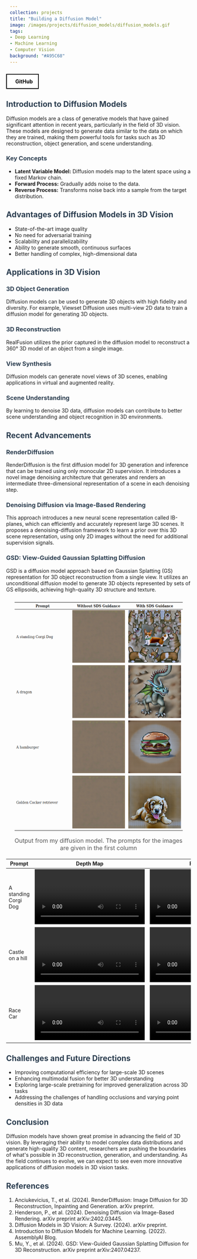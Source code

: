 ```yaml
---
collection: projects
title: "Building a Diffusion Model"
image: /images/projects/diffusion_models/diffusion_models.gif
tags: 
- Deep Learning
- Machine Learning 
- Computer Vision
background: "#A95C68" 
---
```


<style>
    .image-container {
        text-align: center;
        margin: 20px;
    }
    .image-container img {
        max-width: 100%;
        height: auto;
    }
    .image-caption {
        margin-top: 8px;
        font-size: 16px;
        color: #555;
    }
    h1, h2, h3 {
        color: #2c3e50;
    }
    code {
        background-color: #f4f4f4;
        padding: 2px 4px;
        border-radius: 4px;
    }
    pre {
        background-color: #f4f4f4;
        padding: 10px;
        border-radius: 4px;
        overflow-x: auto;
    }
    .equation {
        font-style: italic;
        margin: 10px 0;
    }

    .button-container {
    width: 100%;
    display: flex;
    justify-content: left;
    }

    .button-group {
        display: flex;
        gap: 15px; /* Space between buttons */
        align-items: center;
    }

    .icon-button {
        display: flex;
        align-items: center;
        justify-content: center;
        padding: 10px 15px;
        border: 2px solid black;
        background-color: white;
        color: black;
        font-weight: bold;
        cursor: pointer;
        transition: all 0.3s ease;
        text-decoration: none !important;
    }

    .icon-button i {
        margin-right: 8px;
        font-size: 20px;
    }

    .icon-button:hover {
        background-color: black;
        color: white;
    }
</style>

<div class="button-container">
    <a href="https://github.com/FarStryke21/LearningFor3D_16825/tree/main/assignment4" class="icon-button github-button">
        <i class="fab fa-github"></i>
        <span>GitHub</span>
    </a>
</div>

<h2>Introduction to Diffusion Models</h2>
<p>Diffusion models are a class of generative models that have gained significant attention in recent years, particularly in the field of 3D vision. These models are designed to generate data similar to the data on which they are trained, making them powerful tools for tasks such as 3D reconstruction, object generation, and scene understanding.</p>

<h3>Key Concepts</h3>
<ul>
    <li><strong>Latent Variable Model:</strong> Diffusion models map to the latent space using a fixed Markov chain.</li>
    <li><strong>Forward Process:</strong> Gradually adds noise to the data.</li>
    <li><strong>Reverse Process:</strong> Transforms noise back into a sample from the target distribution.</li>
</ul>


<h2>Advantages of Diffusion Models in 3D Vision</h2>
<ul>
    <li>State-of-the-art image quality</li>
    <li>No need for adversarial training</li>
    <li>Scalability and parallelizability</li>
    <li>Ability to generate smooth, continuous surfaces</li>
    <li>Better handling of complex, high-dimensional data</li>
</ul>

<h2>Applications in 3D Vision</h2>

<h3>3D Object Generation</h3>
<p>Diffusion models can be used to generate 3D objects with high fidelity and diversity. For example, Viewset Diffusion uses multi-view 2D data to train a diffusion model for generating 3D objects.</p>

<h3>3D Reconstruction</h3>
<p>RealFusion utilizes the prior captured in the diffusion model to reconstruct a 360° 3D model of an object from a single image.</p>

<h3>View Synthesis</h3>
<p>Diffusion models can generate novel views of 3D scenes, enabling applications in virtual and augmented reality.</p>

<h3>Scene Understanding</h3>
<p>By learning to denoise 3D data, diffusion models can contribute to better scene understanding and object recognition in 3D environments.</p>

<h2>Recent Advancements</h2>

<h3>RenderDiffusion</h3>
<p>RenderDiffusion is the first diffusion model for 3D generation and inference that can be trained using only monocular 2D supervision. It introduces a novel image denoising architecture that generates and renders an intermediate three-dimensional representation of a scene in each denoising step.</p>

<h3>Denoising Diffusion via Image-Based Rendering</h3>
<p>This approach introduces a new neural scene representation called IB-planes, which can efficiently and accurately represent large 3D scenes. It proposes a denoising-diffusion framework to learn a prior over this 3D scene representation, using only 2D images without the need for additional supervision signals.</p>

<h3>GSD: View-Guided Gaussian Splatting Diffusion</h3>
<p>GSD is a diffusion model approach based on Gaussian Splatting (GS) representation for 3D object reconstruction from a single view. It utilizes an unconditional diffusion model to generate 3D objects represented by sets of GS ellipsoids, achieving high-quality 3D structure and texture.</p>

<div class="image-container">
    <img src="/images/projects/diffusion_models/results.png" alt="Description of the image">
    <div class="image-caption">Output from my diffusion model. The prompts for the images are given in the first column</div>
</div>

<table>
<colgroup>
<col style="width: 33%" />
<col style="width: 33%" />
<col style="width: 33%" />
</colgroup>
<thead>
<tr class="header">
<th>Prompt</th>
<th>Depth Map</th>
<th>RGB Visuals</th>
</tr>
</thead>
<tbody>
<tr class="odd">
<td>A standing Corgi Dog</td>
<td><video src="/images/projects/diffusion_models/nerf/a_standing_corgi_dog1/videos/depth_ep_100.mp4"
controls=""><a
href="/images/projects/diffusion_models/nerf/a_standing_corgi_dog1/videos/depth_ep_100.mp4">Depth</a></video></td>
<td><video src="/images/projects/diffusion_models/nerf/a_standing_corgi_dog1/videos/rgb_ep_100.mp4"
controls=""><a
href="/images/projects/diffusion_models/nerf/a_standing_corgi_dog1/videos/rgb_ep_100.mp4">RBB</a></video></td>
</tr>
<tr class="even">
<td>Castle on a hill</td>
<td><video src="/images/projects/diffusion_models/nerf/castle_on_a_hill1/videos/depth_ep_100.mp4"
controls=""><a
href="/images/projects/diffusion_models/nerf/castle_on_a_hill1/videos/depth_ep_100.mp4">Depth</a></video></td>
<td><video src="/images/projects/diffusion_models/nerf/castle_on_a_hill1/videos/rgb_ep_100.mp4"
controls=""><a
href="/images/projects/diffusion_models/nerf/castle_on_a_hill1/videos/rgb_ep_100.mp4">RBB</a></video></td>
</tr>
<tr class="odd">
<td>Race Car</td>
<td><video src="/images/projects/diffusion_models/nerf/race_car1/videos/depth_ep_100.mp4"
controls=""><a
href="/images/projects/diffusion_models/nerf/race_car1/videos/depth_ep_100.mp4">Depth</a></video></td>
<td><video src="/images/projects/diffusion_models/nerf/race_car1/videos/rgb_ep_100.mp4"
controls=""><a
href="/images/projects/diffusion_models/nerf/race_car1/videos/rgb_ep_100.mp4">RBB</a></video></td>
</tr>
</tbody>
</table>

<h2>Challenges and Future Directions</h2>
<ul>
    <li>Improving computational efficiency for large-scale 3D scenes</li>
    <li>Enhancing multimodal fusion for better 3D understanding</li>
    <li>Exploring large-scale pretraining for improved generalization across 3D tasks</li>
    <li>Addressing the challenges of handling occlusions and varying point densities in 3D data</li>
</ul>

<h2>Conclusion</h2>
<p>Diffusion models have shown great promise in advancing the field of 3D vision. By leveraging their ability to model complex data distributions and generate high-quality 3D content, researchers are pushing the boundaries of what's possible in 3D reconstruction, generation, and understanding. As the field continues to evolve, we can expect to see even more innovative applications of diffusion models in 3D vision tasks.</p>

<h2>References</h2>
<ol>
    <li>Anciukevicius, T., et al. (2024). RenderDiffusion: Image Diffusion for 3D Reconstruction, Inpainting and Generation. arXiv preprint.</li>
    <li>Henderson, P., et al. (2024). Denoising Diffusion via Image-Based Rendering. arXiv preprint arXiv:2402.03445.</li>
    <li>Diffusion Models in 3D Vision: A Survey. (2024). arXiv preprint.</li>
    <li>Introduction to Diffusion Models for Machine Learning. (2022). AssemblyAI Blog.</li>
    <li>Mu, Y., et al. (2024). GSD: View-Guided Gaussian Splatting Diffusion for 3D Reconstruction. arXiv preprint arXiv:2407.04237.</li>
</ol>
